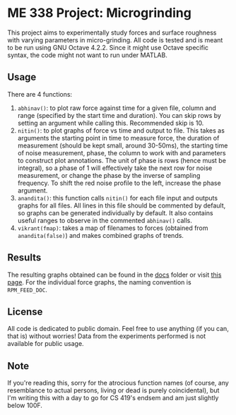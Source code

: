 # ME 338 Project: Microgrinding
This project aims to experimentally study forces and surface roughness with varying parameters in micro-grinding. All code is tested and is meant to be run using GNU Octave 4.2.2. Since it might use Octave specific syntax, the code might not want to run under MATLAB.

## Usage
There are 4 functions:
1) `abhinav()`: to plot raw force against time for a given file, column and range (specified by the start time and duration). You can skip rows by setting an argument while calling this. Recommended skip is 10.
2) `nitin()`: to plot graphs of force vs time and output to file. This takes as arguments the starting point in time to measure force, the duration of measurement (should be kept small, around 30-50ms), the starting time of noise measurement, phase, the column to work with and parameters to construct plot annotations. The unit of phase is rows (hence must be integral), so a phase of 1 will effectively take the next row for noise measurement, or change the phase by the inverse of sampling frequency. To shift the red noise profile to the left, increase the phase argument.
3) `anandita()`: this function calls `nitin()` for each file input and outputs graphs for all files. All lines in this file should be commented by default, so graphs can be generated individually by default. It also contains useful ranges to observe in the commented `abhinav()` calls.
4) `vikrant(fmap)`: takes a map of filenames to forces (obtained from `anandita(false)`) and makes combined graphs of trends.

## Results
The resulting graphs obtained can be found in the [docs](docs) folder or visit [this page](https://pulsejet.github.io/me338-microgrinding/). For the individual force graphs, the naming convention is `RPM_FEED_DOC`.

## License
All code is dedicated to public domain. Feel free to use anything (if you can, that is) without worries! Data from the experiments performed is not available for public usage.

## Note
If you're reading this, sorry for the atrocious function names (of course, any resemblance to actual persons, living or dead is purely coincidental), but I'm writing this with a day to go for CS 419's endsem and am just slightly below 100F.

